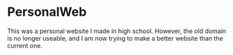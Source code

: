 # PersonalWeb

This was a personal website I made in high school. However, the old domain is no longer useable, and I am now trying to make a better website than the current one.
